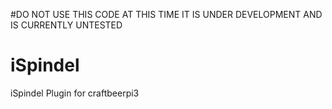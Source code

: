 #DO NOT USE THIS CODE AT THIS TIME IT IS UNDER DEVELOPMENT AND IS CURRENTLY UNTESTED

# iSpindel
iSpindel Plugin for craftbeerpi3
